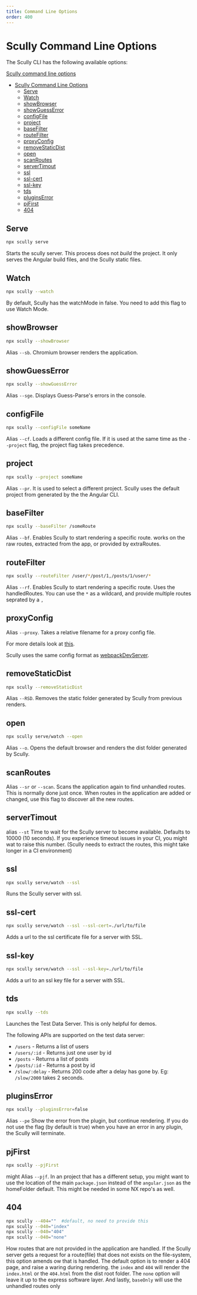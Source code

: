 ```yaml
---
title: Command Line Options
order: 400
---
```


# Scully Command Line Options

The Scully CLI has the following available options:

[Scully command line options](#scully-command-line-options)

- [Scully Command Line Options](#scully-command-line-options)
  - [Serve](#serve)
  - [Watch](#watch)
  - [showBrowser](#showbrowser)
  - [showGuessError](#showguesserror)
  - [configFile](#configfile)
  - [project](#project)
  - [baseFilter](#basefilter)
  - [routeFilter](#routefilter)
  - [proxyConfig](#proxyconfig)
  - [removeStaticDist](#removestaticdist)
  - [open](#open)
  - [scanRoutes](#scanroutes)
  - [serverTimout](#servertimout)
  - [ssl](#ssl)
  - [ssl-cert](#ssl-cert)
  - [ssl-key](#ssl-key)
  - [tds](#tds)
  - [pluginsError](#pluginserror)
  - [pjFirst](#pjfirst)
  - [404](#404)

## Serve

```bash
npx scully serve
```

Starts the scully server. This process does not _build_ the project. It only serves the Angular build files, and the Scully static files.

## Watch

```bash
npx scully --watch
```

By default, Scully has the watchMode in false. You need to add this flag to use Watch Mode.

## showBrowser

```bash
npx scully --showBrowser
```

Alias `--sb`. Chromium browser renders the application.

## showGuessError

```bash
npx scully --showGuessError
```

Alias `--sge`. Displays Guess-Parse's errors in the console.

## configFile

```bash
npx scully --configFile someName
```

Alias `--cf`. Loads a different config file. If it is used at the same time as the `--project` flag, the project flag takes precedence.

## project

```bash
npx scully --project someName
```

Alias `--pr`. It is used to select a different project. Scully uses the default project from generated by the the Angular CLI.

## baseFilter

```bash
npx scully --baseFilter /someRoute
```

Alias `--bf`. Enables Scully to start rendering a specific route. works on the raw routes, extracted from the app, or provided by extraRoutes.

## routeFilter

```bash
npx scully --routeFilter /user/*/post/1,/posts/1/user/*
```

Alias `--rf`. Enables Scully to start rendering a specific route. Uses the handledRoutes. You can use the `*` as a wildcard, and provide multiple routes seprated by a `,`

## proxyConfig

Alias `--proxy`. Takes a relative filename for a proxy config file.

For more details look at [this](https://github.com/chimurai/http-proxy-middleware/blob/main/README.md).

Scully uses the same config format as [webpackDevServer](https://webpack.js.org/configuration/dev-server/#devserverproxy).

## removeStaticDist

```bash
npx scully --removeStaticDist
```

Alias `--RSD`. Removes the static folder generated by Scully from previous renders.

## open

```bash
npx scully serve/watch --open
```

Alias `--o`. Opens the default browser and renders the dist folder generated by Scully.

## scanRoutes

Alias `--sr` or `--scan`. Scans the application again to find unhandled routes. This is normally done just once. When routes in the application are added or changed, use this flag to discover all the new routes.

## serverTimout

alias `--st` Time to wait for the Scully server to become available. Defaults to 10000 (10 seconds). If you experience timeout issues in your CI, you might wat to raise this number. (Scully needs to extract the routes, this might take longer in a CI environment)

## ssl

```bash
npx scully serve/watch --ssl
```

Runs the Scully server with ssl.

## ssl-cert

```bash
npx scully serve/watch --ssl --ssl-cert=./url/to/file
```

Adds a url to the ssl certificate file for a server with SSL.

## ssl-key

```bash
npx scully serve/watch --ssl --ssl-key=./url/to/file
```

Adds a url to an ssl key file for a server with SSL.

## tds

```bash
npx scully --tds
```

Launches the Test Data Server. This is only helpful for demos.

The following APIs are supported on the test data server:

- `/users` - Returns a list of users
- `/users/:id` - Returns just one user by id
- `/posts` - Returns a list of posts
- `/posts/:id` - Returns a post by id
- `/slow/:delay` - Returns 200 code after a delay has gone by. Eg: `/slow/2000` takes 2 seconds.

## pluginsError

```bash
npx scully --pluginsError=false
```

Alias `--pe` Show the error from the plugin, but continue rendering.
If you do not use the flag (by default is true) when you have an error in any plugin, the Scully will terminate.

## pjFirst

```bash
npx scully --pjFirst
```

might
Alias `--pjf`. In an project that has a different setup, you might want to use the location of the main `package.json` instead of the `angular.json` as the homeFolder default. This might be needed in some NX repo's as well.

## 404

```bash
npx scully --404=""  #default, no need to provide this
npx scully --040="index"
npx scully --040="404"
npx scully --040="none"
```

How routes that are not provided in the application are handled.
If the Scully server gets a request for a route(file) that does not exists on the file-system, this option amends ow that is handled. The default option is to render a 404 page, and raise a waring during rendering. the `index` and `404` will render the `index.html` or the `404.html` from the dist root folder. The `none` option will leave it up to the express software layer. And lastly, `baseOnly` will use the unhandled routes only
